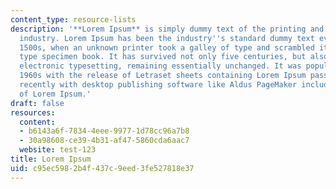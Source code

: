 ```yaml
---
content_type: resource-lists
description: '**Lorem Ipsum** is simply dummy text of the printing and typesetting
  industry. Lorem Ipsum has been the industry''s standard dummy text ever since the
  1500s, when an unknown printer took a galley of type and scrambled it to make a
  type specimen book. It has survived not only five centuries, but also the leap into
  electronic typesetting, remaining essentially unchanged. It was popularised in the
  1960s with the release of Letraset sheets containing Lorem Ipsum passages, and more
  recently with desktop publishing software like Aldus PageMaker including versions
  of Lorem Ipsum.'
draft: false
resources:
  content:
  - b6143a6f-7834-4eee-9977-1d78cc96a7b8
  - 30a98608-ce39-4b31-af47-5860cda6aac7
  website: test-123
title: Lorem Ipsum
uid: c95ec598-2b4f-437c-9eed-3fe527818e37
---
```

